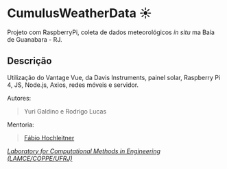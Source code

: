 # CumulusWeatherData ☀️
Projeto com RaspberryPi, coleta de dados meteorológicos <i>in situ</i> ma Baía de Guanabara - RJ.

## Descrição
Utilização do Vantage Vue, da Davis Instruments, painel solar, Raspberry Pi 4, JS, Node.js, Axios, redes móveis e servidor.

Autores:
> Yuri Galdino e Rodrigo Lucas

Mentoria:
> <a href="https://www.linkedin.com/in/fabioh/" target="_blank">Fábio Hochleitner</a>

<i><a href="http://www.lamce.coppe.ufrj.br/" target="_blank">Laboratory for Computational Methods in Engineering (LAMCE/COPPE/UFRJ)</a></i>
